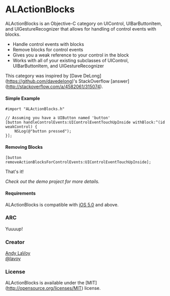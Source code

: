 # ALActionBlocks

ALActionBlocks is an Objective-C category on UIControl, UIBarButtonItem, and UIGestureRecognizer that allows for handling of control events with blocks.

- Handle control events with blocks
- Remove blocks for control events
- Gives you a weak reference to your control in the block
- Works with all of your existing subclasses of UIControl, UIBarButtonItem, and UIGestureRecognizer

This category was inspired by [Dave DeLong] (https://github.com/davedelong)'s StackOverflow [answer] (http://stackoverflow.com/a/4582061/315074).

#### Simple Example


```objc
#import "ALActionBlocks.h"
```
```objc
// Assuming you have a UIButton named 'button'
[button handleControlEvents:UIControlEventTouchUpInside withBlock:^(id weakControl) {
    NSLog(@"button pressed");
}];
```

#### Removing Blocks

```objc
[button removeActionBlocksForControlEvents:UIControlEventTouchUpInside];
```

That's it!

*Check out the demo project for more details.*


#### Requirements

ALActionBlocks is compatible with [iOS 5.0](http://developer.apple.com/library/ios/#releasenotes/General/WhatsNewIniOS/Articles/iOS5.html) and above.

### ARC

Yuuuup!

### Creator

[Andy LaVoy](http://github.com/lavoy)  
[@lavoy](https://twitter.com/lavoy)

### License

ALActionBlocks is available under the [MIT] (http://opensource.org/licenses/MIT) license.
